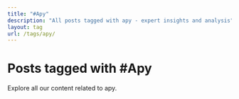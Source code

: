 ```yaml
---
title: "#Apy"
description: "All posts tagged with apy - expert insights and analysis"
layout: tag
url: /tags/apy/
---
```


# Posts tagged with #Apy

Explore all our content related to apy.
